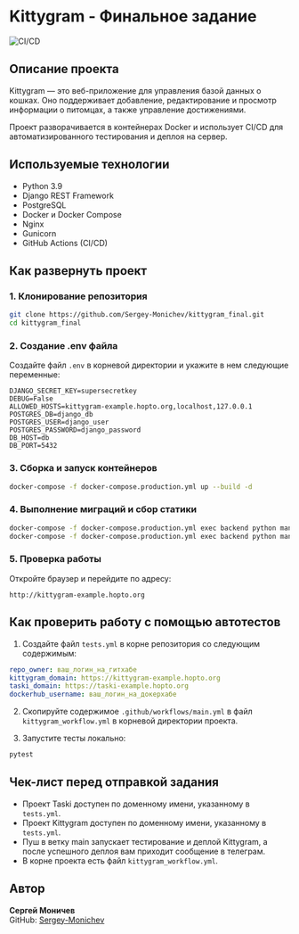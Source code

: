 # Kittygram - Финальное задание

![CI/CD](https://github.com/Sergey-Monichev/kittygram_final/actions/workflows/kittygram_workflow.yml/badge.svg)

## Описание проекта
Kittygram — это веб-приложение для управления базой данных о кошках. Оно поддерживает добавление, редактирование и просмотр информации о питомцах, а также управление достижениями.

Проект разворачивается в контейнерах Docker и использует CI/CD для автоматизированного тестирования и деплоя на сервер.

## Используемые технологии
- Python 3.9
- Django REST Framework
- PostgreSQL
- Docker и Docker Compose
- Nginx
- Gunicorn
- GitHub Actions (CI/CD)

## Как развернуть проект

### 1. Клонирование репозитория
```bash
git clone https://github.com/Sergey-Monichev/kittygram_final.git
cd kittygram_final
```

### 2. Создание .env файла
Создайте файл `.env` в корневой директории и укажите в нем следующие переменные:
```env
DJANGO_SECRET_KEY=supersecretkey
DEBUG=False
ALLOWED_HOSTS=kittygram-example.hopto.org,localhost,127.0.0.1
POSTGRES_DB=django_db
POSTGRES_USER=django_user
POSTGRES_PASSWORD=django_password
DB_HOST=db
DB_PORT=5432
```

### 3. Сборка и запуск контейнеров
```bash
docker-compose -f docker-compose.production.yml up --build -d
```

### 4. Выполнение миграций и сбор статики
```bash
docker-compose -f docker-compose.production.yml exec backend python manage.py migrate
docker-compose -f docker-compose.production.yml exec backend python manage.py collectstatic --no-input
```

### 5. Проверка работы
Откройте браузер и перейдите по адресу:
```
http://kittygram-example.hopto.org
```

## Как проверить работу с помощью автотестов

1. Создайте файл `tests.yml` в корне репозитория со следующим содержимым:
```yaml
repo_owner: ваш_логин_на_гитхабе
kittygram_domain: https://kittygram-example.hopto.org
taski_domain: https://taski-example.hopto.org
dockerhub_username: ваш_логин_на_докерхабе
```

2. Скопируйте содержимое `.github/workflows/main.yml` в файл `kittygram_workflow.yml` в корневой директории проекта.

3. Запустите тесты локально:
```bash
pytest
```

## Чек-лист перед отправкой задания

- Проект Taski доступен по доменному имени, указанному в `tests.yml`.
- Проект Kittygram доступен по доменному имени, указанному в `tests.yml`.
- Пуш в ветку main запускает тестирование и деплой Kittygram, а после успешного деплоя вам приходит сообщение в телеграм.
- В корне проекта есть файл `kittygram_workflow.yml`.

## Автор
**Сергей Моничев**  
GitHub: [Sergey-Monichev](https://github.com/Sergey-Monichev/)

